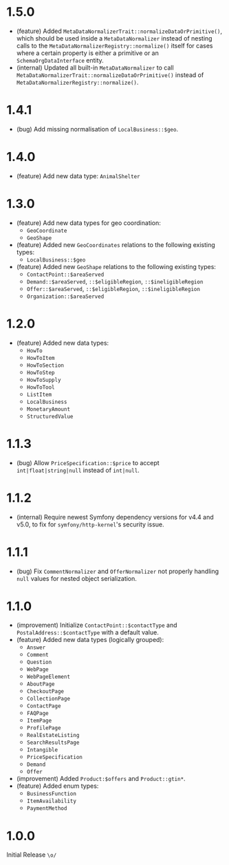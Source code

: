 1.5.0
=====

*   (feature) Added `MetaDataNormalizerTrait::normalizeDataOrPrimitive()`, which should be used inside a `MetaDataNormalizer` instead of nesting calls to the 
    `MetaDataNormalizerRegistry::normalize()` itself for cases where a certain property is either a primitive or an `SchemaOrgDataInterface` entity.
*   (internal) Updated all built-in `MetaDataNormalizer` to call `MetaDataNormalizerTrait::normalizeDataOrPrimitive()` instead of `MetaDataNormalizerRegistry::normalize()`. 


1.4.1
=====

*   (bug) Add missing normalisation of `LocalBusiness::$geo`. 


1.4.0
=====

*   (feature) Add new data type: `AnimalShelter`


1.3.0
=====

*   (feature) Add new data types for geo coordination:
    - `GeoCoordinate`
    - `GeoShape`
*   (feature) Added new `GeoCoordinates` relations to the following existing types:
    - `LocalBusiness::$geo`
*   (feature) Added new `GeoShape` relations to the following existing types:
    - `ContactPoint::$areaServed`
    - `Demand::$areaServed`, `::$eligibleRegion`, `::$ineligibleRegion`
    - `Offer::$areaServed`, `::$eligibleRegion`, `::$ineligibleRegion`
    - `Organization::$areaServed`


1.2.0
=====

*   (feature) Added new data types:
    - `HowTo`
    - `HowToItem`
    - `HowToSection`
    - `HowToStep`
    - `HowToSupply`
    - `HowToTool`
    - `ListItem`
    - `LocalBusiness`
    - `MonetaryAmount`
    - `StructuredValue`


1.1.3
=====

*   (bug) Allow `PriceSpecification::$price` to accept `int|float|string|null` instead of `int|null`.


1.1.2
=====

*   (internal) Require newest Symfony dependency versions for v4.4 and v5.0, to fix for `symfony/http-kernel`'s security issue.


1.1.1
=====

*   (bug) Fix `CommentNormalizer` and `OfferNormalizer` not properly handling `null` values for nested object serialization.


1.1.0
=====

*   (improvement) Initialize `ContactPoint::$contactType` and `PostalAddress::$contactType` with a default value.
*   (feature) Added new data types (logically grouped):
    - `Answer` 
    - `Comment`
    - `Question`
    - `WebPage`
    - `WebPageElement`
    - `AboutPage`
    - `CheckoutPage`
    - `CollectionPage`
    - `ContactPage`
    - `FAQPage`
    - `ItemPage`
    - `ProfilePage`
    - `RealEstateListing`
    - `SearchResultsPage`
    - `Intangible`
    - `PriceSpecification`
    - `Demand`
    - `Offer`
*   (improvement) Added `Product:$offers` and `Product::gtin*`.
*   (feature) Added enum types:
    - `BusinessFunction`
    - `ItemAvailability`
    - `PaymentMethod`


1.0.0
=====

Initial Release `\o/`
